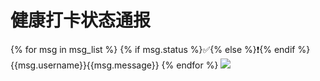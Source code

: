 # 健康打卡状态通报
{% for msg in msg_list %}
{% if msg.status %}✅{% else %}❗{% endif %}{{msg.username}}{{msg.message}}
{% endfor %}
![]('https://s3.bmp.ovh/imgs/2022/03/30/5da1fb3b32061ee7.jpg')